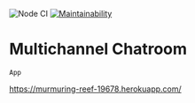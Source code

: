 ![Node CI](https://github.com/Efefefef/frontend-project-lvl4/workflows/Node%20CI/badge.svg)
[![Maintainability](https://api.codeclimate.com/v1/badges/4526b713802c53e394ea/maintainability)](https://codeclimate.com/github/Efefefef/frontend-project-lvl4/maintainability)

# Multichannel Chatroom
```App```

https://murmuring-reef-19678.herokuapp.com/

